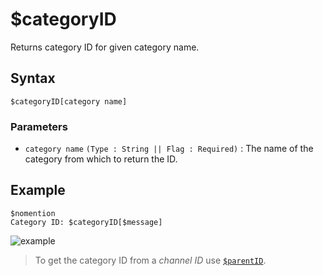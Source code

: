 # $categoryID
Returns category ID for given category name.

## Syntax
```
$categoryID[category name]
```

### Parameters
- `category name` `(Type : String || Flag : Required)` : The name of the category from which to return the ID.


## Example
```
$nomention
Category ID: $categoryID[$message]
```
![example](https://user-images.githubusercontent.com/94063167/198906454-b8ba28dd-909c-4411-b726-863ec5ceb146.png)

> To get the category ID from a *channel ID* use [`$parentID`](./parentID.md).